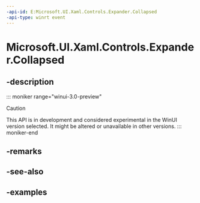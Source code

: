 ```yaml
---
-api-id: E:Microsoft.UI.Xaml.Controls.Expander.Collapsed
-api-type: winrt event
---
```


# Microsoft.UI.Xaml.Controls.Expander.Collapsed

<!--
public event Windows.Foundation.TypedEventHandler<Microsoft.UI.Xaml.Controls.Expander,Microsoft.UI.Xaml.Controls.ExpanderCollapsedEventArgs> Collapsed;
-->


## -description

::: moniker range="winui-3.0-preview"
> [!CAUTION]
> This API is in development and considered experimental in the WinUI version selected. It might be altered or unavailable in other versions.
::: moniker-end

## -remarks

## -see-also

## -examples


